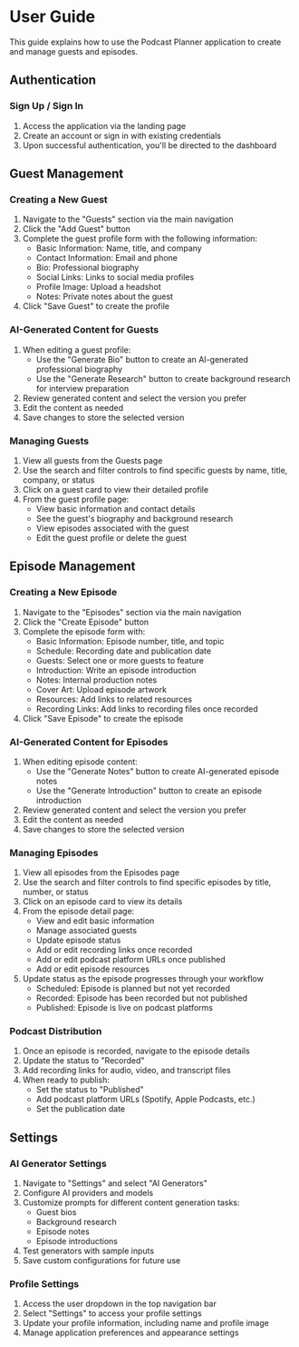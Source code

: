 
# User Guide

This guide explains how to use the Podcast Planner application to create and manage guests and episodes.

## Authentication

### Sign Up / Sign In

1. Access the application via the landing page
2. Create an account or sign in with existing credentials
3. Upon successful authentication, you'll be directed to the dashboard

## Guest Management

### Creating a New Guest

1. Navigate to the "Guests" section via the main navigation
2. Click the "Add Guest" button
3. Complete the guest profile form with the following information:
   - Basic Information: Name, title, and company
   - Contact Information: Email and phone
   - Bio: Professional biography
   - Social Links: Links to social media profiles
   - Profile Image: Upload a headshot
   - Notes: Private notes about the guest
4. Click "Save Guest" to create the profile

### AI-Generated Content for Guests

1. When editing a guest profile:
   - Use the "Generate Bio" button to create an AI-generated professional biography
   - Use the "Generate Research" button to create background research for interview preparation
2. Review generated content and select the version you prefer
3. Edit the content as needed
4. Save changes to store the selected version

### Managing Guests

1. View all guests from the Guests page
2. Use the search and filter controls to find specific guests by name, title, company, or status
3. Click on a guest card to view their detailed profile
4. From the guest profile page:
   - View basic information and contact details
   - See the guest's biography and background research
   - View episodes associated with the guest
   - Edit the guest profile or delete the guest

## Episode Management

### Creating a New Episode

1. Navigate to the "Episodes" section via the main navigation
2. Click the "Create Episode" button
3. Complete the episode form with:
   - Basic Information: Episode number, title, and topic
   - Schedule: Recording date and publication date
   - Guests: Select one or more guests to feature
   - Introduction: Write an episode introduction
   - Notes: Internal production notes
   - Cover Art: Upload episode artwork
   - Resources: Add links to related resources
   - Recording Links: Add links to recording files once recorded
4. Click "Save Episode" to create the episode

### AI-Generated Content for Episodes

1. When editing episode content:
   - Use the "Generate Notes" button to create AI-generated episode notes
   - Use the "Generate Introduction" button to create an episode introduction
2. Review generated content and select the version you prefer
3. Edit the content as needed
4. Save changes to store the selected version

### Managing Episodes

1. View all episodes from the Episodes page
2. Use the search and filter controls to find specific episodes by title, number, or status
3. Click on an episode card to view its details
4. From the episode detail page:
   - View and edit basic information
   - Manage associated guests
   - Update episode status
   - Add or edit recording links once recorded
   - Add or edit podcast platform URLs once published
   - Add or edit episode resources
5. Update status as the episode progresses through your workflow
   - Scheduled: Episode is planned but not yet recorded
   - Recorded: Episode has been recorded but not published
   - Published: Episode is live on podcast platforms

### Podcast Distribution

1. Once an episode is recorded, navigate to the episode details
2. Update the status to "Recorded"
3. Add recording links for audio, video, and transcript files
4. When ready to publish:
   - Set the status to "Published"
   - Add podcast platform URLs (Spotify, Apple Podcasts, etc.)
   - Set the publication date

## Settings

### AI Generator Settings

1. Navigate to "Settings" and select "AI Generators"
2. Configure AI providers and models
3. Customize prompts for different content generation tasks:
   - Guest bios
   - Background research
   - Episode notes
   - Episode introductions
4. Test generators with sample inputs
5. Save custom configurations for future use

### Profile Settings

1. Access the user dropdown in the top navigation bar
2. Select "Settings" to access your profile settings
3. Update your profile information, including name and profile image
4. Manage application preferences and appearance settings
